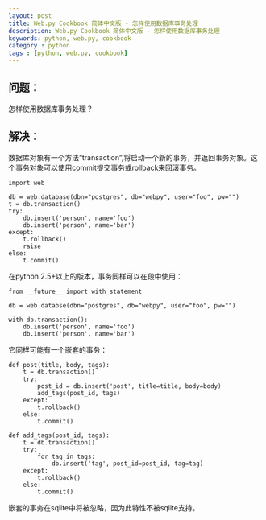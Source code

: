 ```yaml
---
layout: post
title: Web.py Cookbook 简体中文版 - 怎样使用数据库事务处理
description: Web.py Cookbook 简体中文版 - 怎样使用数据库事务处理
keywords: python, web.py, cookbook
category : python
tags : [python, web.py, cookbook]
---
```


## 问题：

怎样使用数据库事务处理？

## 解决：

数据库对象有一个方法“transaction”,将启动一个新的事务，并返回事务对象。这个事务对象可以使用commit提交事务或rollback来回滚事务。

    import web

    db = web.database(dbn="postgres", db="webpy", user="foo", pw="")
    t = db.transaction()
    try:
        db.insert('person', name='foo')
        db.insert('person', name='bar')
    except:
        t.rollback()
        raise
    else:
        t.commit()

在python 2.5+以上的版本，事务同样可以在段中使用：

    from __future__ import with_statement
    
    db = web.databse(dbn="postgres", db="webpy", user="foo", pw="")
     
    with db.transaction():
        db.insert('person', name='foo')
        db.insert('person', name='bar')
        
它同样可能有一个嵌套的事务：

    def post(title, body, tags):
        t = db.transaction()
        try:
            post_id = db.insert('post', title=title, body=body)
            add_tags(post_id, tags)
        except:
            t.rollback()
        else:
            t.commit()

    def add_tags(post_id, tags):
        t = db.transaction()
        try:
            for tag in tags:
                db.insert('tag', post_id=post_id, tag=tag)
        except:
            t.rollback()
        else:
            t.commit()

嵌套的事务在sqlite中将被忽略，因为此特性不被sqlite支持。